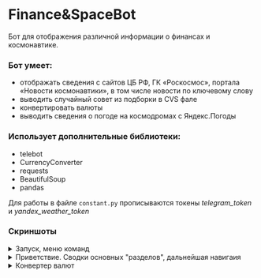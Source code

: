 # Finance&SpaceBot
Бот для отображения различной информации о финансах и космонавтике.

### Бот умеет:
- отображать сведения с сайтов ЦБ РФ, ГК «Роскосмос», портала «Новости космонавтики», в том числе новости по ключевому слову
- выводить случайный совет из подборки в CVS фале
- конвертировать валюты
- выводить сведения о погоде на космодромах с Яндекс.Погоды

### Использует дополнительные библиотеки: 
- telebot
- CurrencyConverter
- requests
- BeautifulSoup
- pandas

Для работы в файле `constant.py` прописываются токены _telegram_token_ и _yandex_weather_token_

### Скриншоты

<details>
  <summary>Запуск, меню команд</summary>
  
  ![](https://github.com/Satura/Finance_Space_Bot/blob/main/screenshots/01_start.png)
   
</details>

<details>
  <summary>Приветствие. Сводки основных "разделов", дальнейшая навигаия</summary>
  
  ![](https://github.com/Satura/Finance_Space_Bot/blob/main/screenshots/02_%D1%80%D0%B0%D0%B7%D0%B4%D0%B5%D0%BB%D1%8B.png)
   
</details>

<details>
  <summary>Конвертер валют</summary>
  
  ![](https://github.com/Satura/Finance_Space_Bot/blob/main/screenshots/03_%D0%BA%D0%BE%D0%BD%D0%B2%D0%B5%D1%80%D1%82%D0%B5%D1%80.png)
   
</details>